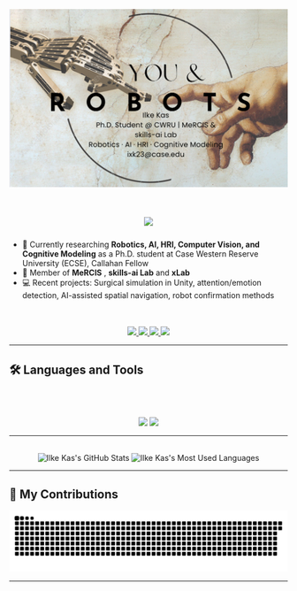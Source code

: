 <img src="https://github.com/ilke-kas/ilke-kas/blob/main/You&Robots.png" alt="You & Robots">

<h1 align="center">
  <img src="https://readme-typing-svg.herokuapp.com/?font=Inter&size=40&center=true&vCenter=true&width=650&height=70&color=4493F8&duration=4000&lines=Hi+there!+👋;+I'm+Ilke+Kas!;+PhD+Student+in+Robotics+and+AI" />
</h1>

- 🔬 Currently researching **Robotics, AI, HRI, Computer Vision, and Cognitive Modeling** as a Ph.D. student at Case Western Reserve University (ECSE), Callahan Fellow  
- 🧠 Member of **MeRCIS** , **skills-ai Lab**  and **xLab**
- 💻 Recent projects: Surgical simulation in Unity, attention/emotion detection, AI-assisted spatial navigation, robot confirmation methods

<br>

<br>
<div align="center">
  <a href="mailto:ilkeekas@gmail.com">
    <img src="https://img.shields.io/badge/Gmail-333333?style=for-the-badge&logo=gmail&logoColor=red" />
  </a>
  <a href="https://www.linkedin.com/in/ilkekas/" target="_blank">
    <img src="https://img.shields.io/badge/LinkedIn-0077B5?style=for-the-badge&logo=linkedin&logoColor=white" />
  </a>
  <a href="https://github.com/ilke-kas" target="_blank">
    <img src="https://img.shields.io/badge/GitHub-181717?style=for-the-badge&logo=github&logoColor=white" />
  </a>
  <a href="https://scholar.google.com/citations?hl=en&user=PYwhar0AAAAJ" target="_blank">
    <img src="https://img.shields.io/badge/Google%20Scholar-4285F4?style=for-the-badge&logo=google-scholar&logoColor=white" />
  </a>
</div>


<hr>

## 🛠️ Languages and Tools

<br>
<br>
<p align="center">
  <img src="https://skillicons.dev/icons?i=python,cpp,java,js,html,css,matlab,csharp" />
  <img src="https://skillicons.dev/icons?i=ros,unity,react,nodejs,django,git,azure,opencv" />
</p>

<hr>

<br>

<div align=center>
  <img width=390 src="https://github-readme-stats.vercel.app/api?username=ilke-kas&theme=transparent&count_private=true&show_icons=true&rank_icon=github&locale=en" alt="Ilke Kas's GitHub Stats" />
  <img width=325 src="https://github-readme-stats.vercel.app/api/top-langs?username=ilke-kas&theme=transparent&layout=donut&hide=css&langs_count=8&border_radius=10&show_icons=true&locale=en&cache_seconds=5" alt="Ilke Kas's Most Used Languages" />
</div>

<hr>

## 🐍 My Contributions

<div align="center">
  <picture>
    <source media="(prefers-color-scheme: dark)" srcset="https://raw.githubusercontent.com/ilke-kas/ilke-kas/output/github-contribution-grid-snake-dark.svg" />
    <source media="(prefers-color-scheme: light)" srcset="https://raw.githubusercontent.com/ilke-kas/ilke-kas/output/github-contribution-grid-snake.svg" />
    <img alt="github-snake" src="https://raw.githubusercontent.com/ilke-kas/ilke-kas/output/github-contribution-grid-snake.svg" />
  </picture>
</div>

<hr>



